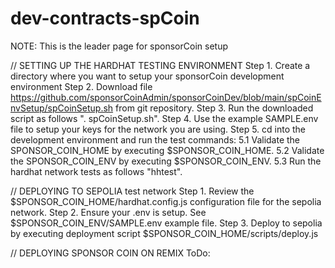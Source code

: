 # dev-contracts-spCoin


NOTE: This is the leader page for sponsorCoin setup

// SETTING UP THE HARDHAT TESTING ENVIRONMENT
    Step 1. Create a directory where you want to setup your sponsorCoin development environment
    Step 2. Download file https://github.com/sponsorCoinAdmin/sponsorCoinDev/blob/main/spCoinEnvSetup/spCoinSetup.sh from git repository.
    Step 3. Run the downloaded script as follows ". spCoinSetup.sh".
    Step 4. Use the example SAMPLE.env file to setup your keys for the network you are using.
    Step 5. cd into the development environment and run the test commands:
        5.1 Validate the SPONSOR_COIN_HOME by executing $SPONSOR_COIN_HOME.
        5.2 Validate the SPONSOR_COIN_ENV by executing $SPONSOR_COIN_ENV.
        5.3 Run the hardhat network tests as follows "hhtest".

// DEPLOYING TO SEPOLIA test network
    Step 1. Review the $SPONSOR_COIN_HOME/hardhat.config.js configuration file for  the sepolia network.
    Step 2. Ensure your .env is setup. See $SPONSOR_COIN_ENV/SAMPLE.env example file.
    Step 3. Deploy to sepolia by executing deployment script $SPONSOR_COIN_HOME/scripts/deploy.js
   
// DEPLOYING SPONSOR COIN ON REMIX
    ToDo:
